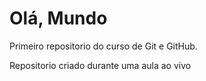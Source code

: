 # Olá, Mundo
Primeiro repositorio do curso de Git e GitHub.

Repositorio criado durante uma aula ao vivo
